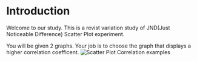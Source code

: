 # Introduction

Welcome to our study. This is a revist variation study of JND(Just Noticeable Difference) Scatter Plot experiment.

You will be given 2 graphs. Your job is to choose the graph that displays a higher correlation coefficent.
![Scatter Plot Correlation examples](./assets/ScatterPlotCorrelations.png)